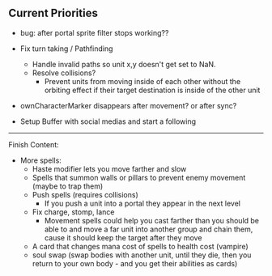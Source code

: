 ## Current Priorities
- bug: after portal sprite filter stops working??
- Fix turn taking / Pathfinding
    - Handle invalid paths so unit x,y doesn't get set to NaN.
    - Resolve collisions?
        - Prevent units from moving inside of each other without the orbiting effect if their target destination is inside of the other unit

- ownCharacterMarker disappears after movement? or after sync?
- Setup Buffer with social medias and start a following
---
Finish Content:
- More spells:
    - Haste modifier lets you move farther and slow
    - Spells that summon walls or pillars to prevent enemy movement (maybe to trap them)
    - Push spells (requires collisions)
        - If you push a unit into a portal they appear in the next level
    - Fix charge, stomp, lance
        - Movement spells could help you cast farther than you should be able to and move a far unit into another group and chain them, cause it should keep the target after they move
    - A card that changes mana cost of spells to health cost (vampire)
    - soul swap (swap bodies with another unit, until they die, then you return to your own body - and you get their abilities as cards)